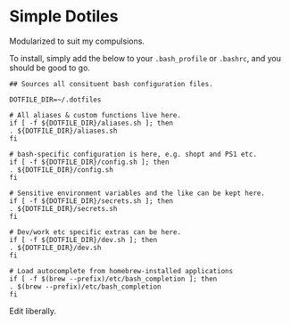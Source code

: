 # Simple Dotiles

Modularized to suit my compulsions.

To install, simply add the below to your `.bash_profile` or `.bashrc`, and you should be good to go.

    ## Sources all consituent bash configuration files.

    DOTFILE_DIR=~/.dotfiles

    # All aliases & custom functions live here.
    if [ -f ${DOTFILE_DIR}/aliases.sh ]; then
    . ${DOTFILE_DIR}/aliases.sh
    fi

    # bash-specific configuration is here, e.g. shopt and PS1 etc.
    if [ -f ${DOTFILE_DIR}/config.sh ]; then
    . ${DOTFILE_DIR}/config.sh
    fi

    # Sensitive environment variables and the like can be kept here.
    if [ -f ${DOTFILE_DIR}/secrets.sh ]; then
    . ${DOTFILE_DIR}/secrets.sh
    fi

    # Dev/work etc specific extras can be here.
    if [ -f ${DOTFILE_DIR}/dev.sh ]; then
    . ${DOTFILE_DIR}/dev.sh
    fi

    # Load autocomplete from homebrew-installed applications
    if [ -f $(brew --prefix)/etc/bash_completion ]; then
    . $(brew --prefix)/etc/bash_completion
    fi


Edit liberally.
